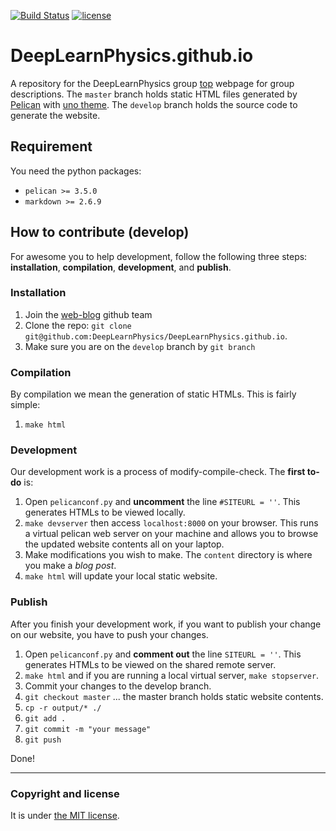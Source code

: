 [![Build Status](https://travis-ci.org/DeepLearnPhysics/DeepLearnPhysics.github.io.svg?branch=develop)](https://travis-ci.org/DeepLearnPhysics/DeepLearnPhysics.github.io)
[![license](https://img.shields.io/github/license/mashape/apistatus.svg)](https://raw.githubusercontent.com/DeepLearnPhysics/DeepLearnPhysics.github.io/develop/LICENSE)

# DeepLearnPhysics.github.io
A repository for the DeepLearnPhysics group [top](https://deeplearnphysics.org) webpage for group descriptions.
The `master` branch holds static HTML files generated by [Pelican](http://docs.getpelican.com/en/stable/) with [uno theme](https://github.com/DeepLearnPhysics/pelican-uno).
The `develop` branch holds the source code to generate the website.

## Requirement
You need the python packages:
* `pelican >= 3.5.0`
* `markdown >= 2.6.9`

## How to contribute (develop)
For awesome you to help development, follow the following three steps: **installation**, **compilation**, **development**, and **publish**.

### Installation
1. Join the [web-blog](https://github.com/orgs/DeepLearnPhysics/teams/web-main) github team
2. Clone the repo: `git clone git@github.com:DeepLearnPhysics/DeepLearnPhysics.github.io`.
3. Make sure you are on the `develop` branch by `git branch`
### Compilation
By compilation we mean the generation of static HTMLs. This is fairly simple:
1.  `make html`

### Development
Our development work is a process of modify-compile-check. The **first to-do** is:
1. Open `pelicanconf.py` and **uncomment** the line `#SITEURL = ''`. This generates HTMLs to be viewed locally.
2. `make devserver` then access `localhost:8000` on your browser. This runs a virtual pelican web server on your machine and allows you to browse the updated website contents all on your laptop.
3. Make modifications you wish to make. The `content` directory is where you make a _blog post_.
4. `make html` will update your local static website.

### Publish
After you finish your development work, if you want to publish your change on our website, you have to push your changes.
1. Open `pelicanconf.py` and **comment out** the line `SITEURL = ''`. This generates HTMLs to be viewed on the shared remote server.
2. `make html` and if you are running a local virtual server, `make stopserver`.
3. Commit your changes to the develop branch.
4. `git checkout master` ... the master branch holds static website contents.
5. `cp -r output/* ./`
6. `git add .`
7. `git commit -m "your message"`
8. `git push`

Done!

---

### Copyright and license

It is under [the MIT license](/LICENSE).
